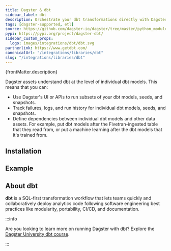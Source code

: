 ```yaml
---
title: Dagster & dbt
sidebar_label: dbt
description: Orchestrate your dbt transformations directly with Dagster.
tags: [dagster-supported, etl]
source: https://github.com/dagster-io/dagster/tree/master/python_modules/libraries/dagster-dbt
pypi: https://pypi.org/project/dagster-dbt/
sidebar_custom_props:
  logo: images/integrations/dbt/dbt.svg
partnerlink: https://www.getdbt.com/
canonicalUrl: "/integrations/libraries/dbt"
slug: "/integrations/libraries/dbt"
---
```


<p>{frontMatter.description}</p>

Dagster assets understand dbt at the level of individual dbt models. This means that you can:

- Use Dagster's UI or APIs to run subsets of your dbt models, seeds, and snapshots.
- Track failures, logs, and run history for individual dbt models, seeds, and snapshots.
- Define dependencies between individual dbt models and other data assets. For example, put dbt models after the Fivetran-ingested table that they read from, or put a machine learning after the dbt models that it's trained from.

## Installation

<PackageInstallInstructions packageName="dagster-dbt" />

## Example

<CodeExample path="docs_snippets/docs_snippets/integrations/dbt.py" language="python" />

## About dbt

**dbt** is a SQL-first transformation workflow that lets teams quickly and collaboratively deploy analytics code following software engineering best practices like modularity, portability, CI/CD, and documentation.

<aside className="rounded-lg">

:::info

Are you looking to learn more on running Dagster with dbt? Explore the [Dagster University dbt course](https://courses.dagster.io/courses/dagster-dbt).

:::

</aside>
